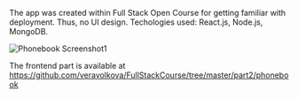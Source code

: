 The app was created within Full Stack Open Course for getting familiar with deployment. Thus, no UI design.
Techologies used: React.js, Node.js, MongoDB.

<img src="https://drive.google.com/uc?export=view&id=1-tXBbW9Otdv6C0I6Vu08iQmKlLMkSWSW" alt="Phonebook Screenshot1">

The frontend part is available at https://github.com/veravolkova/FullStackCourse/tree/master/part2/phonebook


